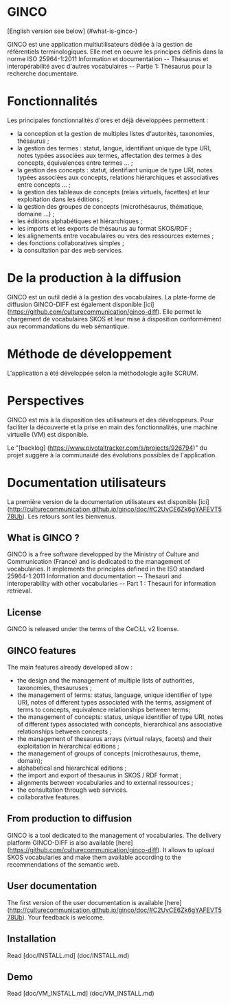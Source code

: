 GINCO
=====

[English version see below] (#what-is-ginco-)


GINCO est une application multiutilisateurs dédiée à la gestion de référentiels terminologiques. Elle met en oeuvre les principes définis dans la norme ISO 25964-1:2011 Information et documentation -- Thésaurus et interopérabilité avec d'autres vocabulaires -- Partie 1: Thésaurus pour la recherche documentaire.

# Fonctionnalités
Les principales fonctionnalités d'ores et déjà développées permettent :
* la conception et la gestion de multiples listes d'autorités, taxonomies, thésaurus ;
* la gestion des termes : statut, langue, identifiant unique de type URI, notes typées associées aux termes, affectation des termes à des concepts, équivalences entre termes ... ;
* la gestion des concepts : statut, identifiant unique de type URI, notes typées associées aux concepts, relations hiérarchiques et associatives entre concepts ... ;
* la gestion des tableaux de concepts (relais virtuels, facettes) et leur exploitation dans les éditions ;
* la gestion des groupes de concepts (microthésaurus, thématique, domaine ...) ; 
* les éditions alphabétiques et hiérarchiques ;
* les imports et les exports de thésaurus au format SKOS/RDF ; 
* les alignements entre vocabulaires ou vers des ressources externes ;
* des fonctions collaboratives simples ;
* la consultation par des web services.

# De la production à la diffusion

GINCO est un outil dédié à la gestion des vocabulaires. La plate-forme de diffusion GINCO-DIFF est également disponible [ici] (https://github.com/culturecommunication/ginco-diff). Elle permet le chargement de vocabulaires SKOS et leur mise à disposition conformément aux recommandations du web sémantique.

# Méthode de développement

L'application a été développée selon la méthodologie agile SCRUM.

# Perspectives

GINCO est mis à la disposition des utilisateurs et des développeurs. Pour faciliter la découverte et la prise en main des fonctionnalités, une machine virtuelle (VM) est disponible.

Le "[backlog] (https://www.pivotaltracker.com/s/projects/926794)" du projet suggère à la communauté des évolutions possibles de l'application.

# Documentation utilisateurs

La première version de la documentation utilisateurs est disponible [ici] (http://culturecommunication.github.io/ginco/doc/#C2UvCE6Zk6gYAFEVT578Ub). Les retours sont les bienvenus.



What is GINCO ?
---------------

GINCO is a free software developped by the Ministry of Culture and Communication (France) and is dedicated to the management of vocabularies. It implements the principles defined in the ISO standard 25964-1:2011 Information and documentation -- Thesauri and interoperability with other vocabularies -- Part 1 : Thesauri for information retrieval.

License
-------

GINCO is released under the terms of the CeCiLL v2 license.

GINCO features
--------------
The main features already developed allow : 
- the design and the management of multiple lists of authorities, taxonomies, thesauruses ;
- the management of terms: status, language, unique identifier of type URI, notes of different types associated with the terms, assigment of terms to concepts, equivalence relationships between terms;
- the management of concepts: status, unique identifier of type URI, notes of different types associated with concepts, hierarchical ans associative relationships between concepts ;
- the management of thesaurus arrays (virtual relays, facets) and their exploitation in hierarchical editions ;
- the management of groups of concepts (microthesaurus, theme, domain);
- alphabetical and hierarchical editions ;
- the import and export of thesaurus in SKOS / RDF format ;
- alignments between vocabularies and to external ressources ;
- the consultation through web services.
- collaborative features.

From production to diffusion
----------------------------

GINCO is a tool dedicated to the management of vocabularies. The delivery platform GINCO-DIFF is also available [here] (https://github.com/culturecommunication/ginco-diff). It allows to upload SKOS vocabularies and make them available according to the recommendations of the semantic web.

User documentation
------------------
The first version of the user documentation is available [here] (http://culturecommunication.github.io/ginco/doc/#C2UvCE6Zk6gYAFEVT578Ub). Your feedback is welcome.

Installation
------------

Read [doc/INSTALL.md] (doc/INSTALL.md)

Demo
----
Read [doc/VM_INSTALL.md] (doc/VM_INSTALL.md)
